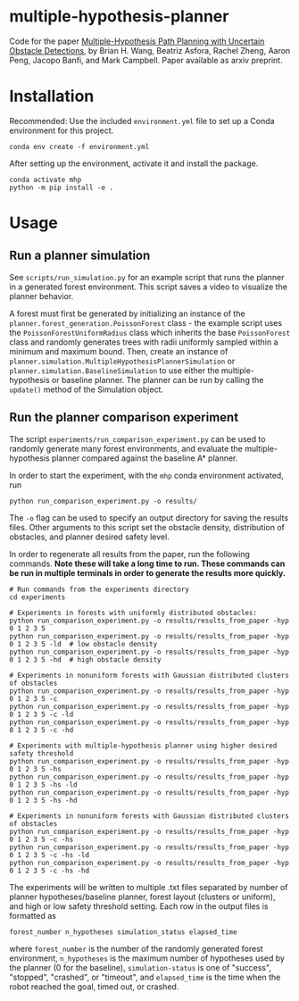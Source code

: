 # multiple-hypothesis-planner

Code for the paper [Multiple-Hypothesis Path Planning with Uncertain Obstacle Detections](https://arxiv.org/abs/2308.07420), by Brian H. Wang, Beatriz Asfora, Rachel Zheng, Aaron Peng, Jacopo Banfi, and Mark Campbell. Paper available as arxiv preprint.

# Installation

Recommended: Use the included `environment.yml` file to set up a Conda environment for this project.

```commandline
conda env create -f environment.yml
```

After setting up the environment, activate it and install the package.

```commandline
conda activate mhp
python -m pip install -e .
```

# Usage


## Run a planner simulation

See `scripts/run_simulation.py` for an example script that runs the planner in a generated forest environment. This script saves a video to visualize the planner behavior.

A forest must first be generated by initializing an instance of the `planner.forest_generation.PoissonForest` class - the example script uses the `PoissonForestUniformRadius` class which inherits the base `PoissonForest` class and randomly generates trees with radii uniformly sampled within a minimum and maximum bound. Then, create an instance of `planner.simulation.MultipleHypothesisPlannerSimulation` or `planner.simulation.BaselineSimulation` to use either the multiple-hypothesis or baseline planner. The planner can be run by calling the `update()` method of the Simulation object.


## Run the planner comparison experiment

The script `experiments/run_comparison_experiment.py` can be used to randomly generate many forest environments, and evaluate the multiple-hypothesis planner compared against the baseline A* planner.

In order to start the experiment, with the `mhp` conda environment activated, run

```commandline
python run_comparison_experiment.py -o results/
```

The `-o` flag can be used to specify an output directory for saving the results files. Other arguments to this script set the obstacle density, distribution of obstacles, and planner desired safety level.

In order to regenerate all results from the paper, run the following commands. **Note these will take a long time to run. These commands can be run in multiple terminals in order to generate the results more quickly.**

```commandline
# Run commands from the experiments directory
cd experiments

# Experiments in forests with uniformly distributed obstacles:
python run_comparison_experiment.py -o results/results_from_paper -hyp 0 1 2 3 5
python run_comparison_experiment.py -o results/results_from_paper -hyp 0 1 2 3 5 -ld  # low obstacle density
python run_comparison_experiment.py -o results/results_from_paper -hyp 0 1 2 3 5 -hd  # high obstacle density

# Experiments in nonuniform forests with Gaussian distributed clusters of obstacles
python run_comparison_experiment.py -o results/results_from_paper -hyp 0 1 2 3 5 -c
python run_comparison_experiment.py -o results/results_from_paper -hyp 0 1 2 3 5 -c -ld
python run_comparison_experiment.py -o results/results_from_paper -hyp 0 1 2 3 5 -c -hd

# Experiments with multiple-hypothesis planner using higher desired safety threshold
python run_comparison_experiment.py -o results/results_from_paper -hyp 0 1 2 3 5 -hs
python run_comparison_experiment.py -o results/results_from_paper -hyp 0 1 2 3 5 -hs -ld
python run_comparison_experiment.py -o results/results_from_paper -hyp 0 1 2 3 5 -hs -hd

# Experiments in nonuniform forests with Gaussian distributed clusters of obstacles
python run_comparison_experiment.py -o results/results_from_paper -hyp 0 1 2 3 5 -c -hs 
python run_comparison_experiment.py -o results/results_from_paper -hyp 0 1 2 3 5 -c -hs -ld
python run_comparison_experiment.py -o results/results_from_paper -hyp 0 1 2 3 5 -c -hs -hd
```

The experiments will be written to multiple .txt files separated by number of planner hypotheses/baseline planner, forest layout (clusters or uniform), and high or low safety threshold setting. Each row in the output files is formatted as

```
forest_number n_hypotheses simulation_status elapsed_time
```

where `forest_number` is the number of the randomly generated forest environment, `n_hypotheses` is the maximum number of hypotheses used by the planner (0 for the baseline), `simulation-status` is one of "success", "stopped", "crashed", or "timeout", and `elapsed_time` is the time when the robot reached the goal, timed out, or crashed.
